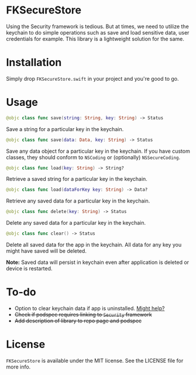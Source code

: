 # FKSecureStore

Using the Security framework is tedious. But at times, we need to utilize the keychain to do simple operations such as save and load sensitive data, user credentials for example. This library is a lightweight solution for the same.

# Installation

Simply drop `FKSecureStore.swift` in your project and you're good to go.

# Usage

```swift
@objc class func save(string: String, key: String) -> Status
```
Save a string for a particular key in the keychain.

```swift
@objc class func save(data: Data, key: String) -> Status
```
Save any data object for a particular key in the keychain. If you have custom classes, they should conform to `NSCoding` or (optionally) `NSSecureCoding`.

```swift
@objc class func load(key: String) -> String?
```
Retrieve a saved string for a particular key in the keychain.

```swift
@objc class func load(dataForKey key: String) -> Data?
```
Retrieve any saved data for a particular key in the keychain.

```swift
@objc class func delete(key: String) -> Status
```
Delete any saved data for a particular key in the keychain.

```swift
@objc class func clear() -> Status
```
Delete all saved data for the app in the keychain. All data for any key you might have saved will be deleted.

**Note:** Saved data will persist in keychain even after application is deleted or device is restarted.

# To-do

* Option to clear keychain data if app is uninstalled. [Might help?](https://developer.apple.com/forums/thread/36442)
* ~~Check if podspec requires linking to `Security` framework~~
* ~~Add description of library to repo page and podspec~~

# License

`FKSecureStore` is available under the MIT license. See the LICENSE file for more info.
